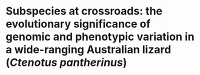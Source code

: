 #  Subspecies at crossroads: the evolutionary significance of genomic and phenotypic variation in a wide-ranging Australian lizard (_Ctenotus pantherinus_)
